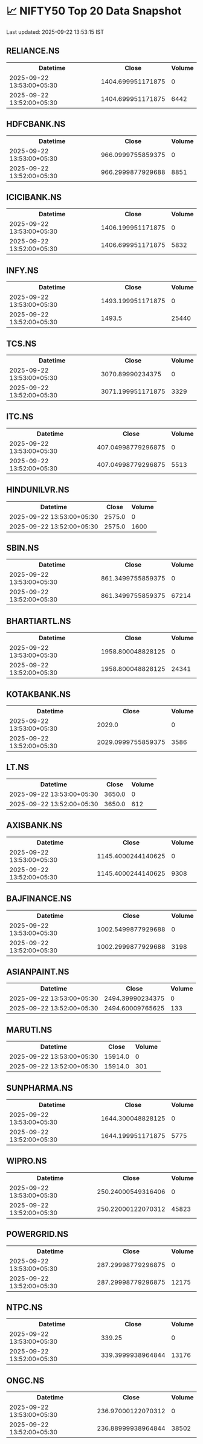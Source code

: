 # 📈 NIFTY50 Top 20 Data Snapshot

Last updated: 2025-09-22 13:53:15 IST

## RELIANCE.NS

<table>
  <tr><th>Datetime</th><th>Close</th><th>Volume</th></tr>
  <tr><td>2025-09-22 13:53:00+05:30</td><td>1404.699951171875</td><td>0</td></tr>
  <tr><td>2025-09-22 13:52:00+05:30</td><td>1404.699951171875</td><td>6442</td></tr>
</table>

## HDFCBANK.NS

<table>
  <tr><th>Datetime</th><th>Close</th><th>Volume</th></tr>
  <tr><td>2025-09-22 13:53:00+05:30</td><td>966.0999755859375</td><td>0</td></tr>
  <tr><td>2025-09-22 13:52:00+05:30</td><td>966.2999877929688</td><td>8851</td></tr>
</table>

## ICICIBANK.NS

<table>
  <tr><th>Datetime</th><th>Close</th><th>Volume</th></tr>
  <tr><td>2025-09-22 13:53:00+05:30</td><td>1406.199951171875</td><td>0</td></tr>
  <tr><td>2025-09-22 13:52:00+05:30</td><td>1406.699951171875</td><td>5832</td></tr>
</table>

## INFY.NS

<table>
  <tr><th>Datetime</th><th>Close</th><th>Volume</th></tr>
  <tr><td>2025-09-22 13:53:00+05:30</td><td>1493.199951171875</td><td>0</td></tr>
  <tr><td>2025-09-22 13:52:00+05:30</td><td>1493.5</td><td>25440</td></tr>
</table>

## TCS.NS

<table>
  <tr><th>Datetime</th><th>Close</th><th>Volume</th></tr>
  <tr><td>2025-09-22 13:53:00+05:30</td><td>3070.89990234375</td><td>0</td></tr>
  <tr><td>2025-09-22 13:52:00+05:30</td><td>3071.199951171875</td><td>3329</td></tr>
</table>

## ITC.NS

<table>
  <tr><th>Datetime</th><th>Close</th><th>Volume</th></tr>
  <tr><td>2025-09-22 13:53:00+05:30</td><td>407.04998779296875</td><td>0</td></tr>
  <tr><td>2025-09-22 13:52:00+05:30</td><td>407.04998779296875</td><td>5513</td></tr>
</table>

## HINDUNILVR.NS

<table>
  <tr><th>Datetime</th><th>Close</th><th>Volume</th></tr>
  <tr><td>2025-09-22 13:53:00+05:30</td><td>2575.0</td><td>0</td></tr>
  <tr><td>2025-09-22 13:52:00+05:30</td><td>2575.0</td><td>1600</td></tr>
</table>

## SBIN.NS

<table>
  <tr><th>Datetime</th><th>Close</th><th>Volume</th></tr>
  <tr><td>2025-09-22 13:53:00+05:30</td><td>861.3499755859375</td><td>0</td></tr>
  <tr><td>2025-09-22 13:52:00+05:30</td><td>861.3499755859375</td><td>67214</td></tr>
</table>

## BHARTIARTL.NS

<table>
  <tr><th>Datetime</th><th>Close</th><th>Volume</th></tr>
  <tr><td>2025-09-22 13:53:00+05:30</td><td>1958.800048828125</td><td>0</td></tr>
  <tr><td>2025-09-22 13:52:00+05:30</td><td>1958.800048828125</td><td>24341</td></tr>
</table>

## KOTAKBANK.NS

<table>
  <tr><th>Datetime</th><th>Close</th><th>Volume</th></tr>
  <tr><td>2025-09-22 13:53:00+05:30</td><td>2029.0</td><td>0</td></tr>
  <tr><td>2025-09-22 13:52:00+05:30</td><td>2029.0999755859375</td><td>3586</td></tr>
</table>

## LT.NS

<table>
  <tr><th>Datetime</th><th>Close</th><th>Volume</th></tr>
  <tr><td>2025-09-22 13:53:00+05:30</td><td>3650.0</td><td>0</td></tr>
  <tr><td>2025-09-22 13:52:00+05:30</td><td>3650.0</td><td>612</td></tr>
</table>

## AXISBANK.NS

<table>
  <tr><th>Datetime</th><th>Close</th><th>Volume</th></tr>
  <tr><td>2025-09-22 13:53:00+05:30</td><td>1145.4000244140625</td><td>0</td></tr>
  <tr><td>2025-09-22 13:52:00+05:30</td><td>1145.4000244140625</td><td>9308</td></tr>
</table>

## BAJFINANCE.NS

<table>
  <tr><th>Datetime</th><th>Close</th><th>Volume</th></tr>
  <tr><td>2025-09-22 13:53:00+05:30</td><td>1002.5499877929688</td><td>0</td></tr>
  <tr><td>2025-09-22 13:52:00+05:30</td><td>1002.2999877929688</td><td>3198</td></tr>
</table>

## ASIANPAINT.NS

<table>
  <tr><th>Datetime</th><th>Close</th><th>Volume</th></tr>
  <tr><td>2025-09-22 13:53:00+05:30</td><td>2494.39990234375</td><td>0</td></tr>
  <tr><td>2025-09-22 13:52:00+05:30</td><td>2494.60009765625</td><td>133</td></tr>
</table>

## MARUTI.NS

<table>
  <tr><th>Datetime</th><th>Close</th><th>Volume</th></tr>
  <tr><td>2025-09-22 13:53:00+05:30</td><td>15914.0</td><td>0</td></tr>
  <tr><td>2025-09-22 13:52:00+05:30</td><td>15914.0</td><td>301</td></tr>
</table>

## SUNPHARMA.NS

<table>
  <tr><th>Datetime</th><th>Close</th><th>Volume</th></tr>
  <tr><td>2025-09-22 13:53:00+05:30</td><td>1644.300048828125</td><td>0</td></tr>
  <tr><td>2025-09-22 13:52:00+05:30</td><td>1644.199951171875</td><td>5775</td></tr>
</table>

## WIPRO.NS

<table>
  <tr><th>Datetime</th><th>Close</th><th>Volume</th></tr>
  <tr><td>2025-09-22 13:53:00+05:30</td><td>250.24000549316406</td><td>0</td></tr>
  <tr><td>2025-09-22 13:52:00+05:30</td><td>250.22000122070312</td><td>45823</td></tr>
</table>

## POWERGRID.NS

<table>
  <tr><th>Datetime</th><th>Close</th><th>Volume</th></tr>
  <tr><td>2025-09-22 13:53:00+05:30</td><td>287.29998779296875</td><td>0</td></tr>
  <tr><td>2025-09-22 13:52:00+05:30</td><td>287.29998779296875</td><td>12175</td></tr>
</table>

## NTPC.NS

<table>
  <tr><th>Datetime</th><th>Close</th><th>Volume</th></tr>
  <tr><td>2025-09-22 13:53:00+05:30</td><td>339.25</td><td>0</td></tr>
  <tr><td>2025-09-22 13:52:00+05:30</td><td>339.3999938964844</td><td>13176</td></tr>
</table>

## ONGC.NS

<table>
  <tr><th>Datetime</th><th>Close</th><th>Volume</th></tr>
  <tr><td>2025-09-22 13:53:00+05:30</td><td>236.97000122070312</td><td>0</td></tr>
  <tr><td>2025-09-22 13:52:00+05:30</td><td>236.88999938964844</td><td>38502</td></tr>
</table>

